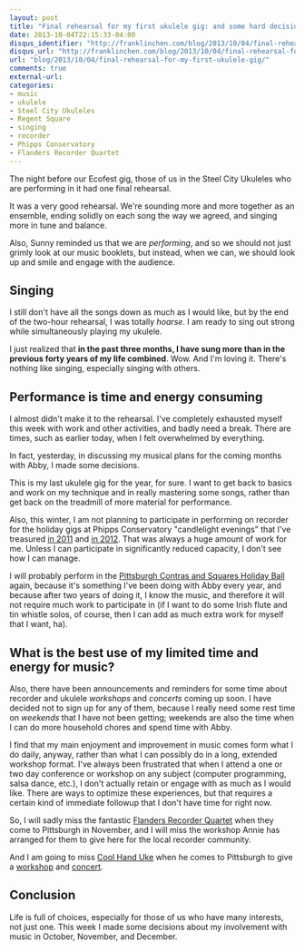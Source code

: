 ```yaml
---
layout: post
title: "Final rehearsal for my first ukulele gig: and some hard decisions about music in my life"
date: 2013-10-04T22:15:33-04:00
disqus_identifier: "http://franklinchen.com/blog/2013/10/04/final-rehearsal-for-my-first-ukulele-gig/"
disqus_url: "http://franklinchen.com/blog/2013/10/04/final-rehearsal-for-my-first-ukulele-gig/"
url: "blog/2013/10/04/final-rehearsal-for-my-first-ukulele-gig/"
comments: true
external-url: 
categories: 
- music
- ukulele
- Steel City Ukuleles
- Regent Square
- singing
- recorder
- Phipps Conservatory
- Flanders Recorder Quartet
---
```

The night before our Ecofest gig, those of us in the Steel City Ukuleles who are performing in it had one final rehearsal.

It was a very good rehearsal. We're sounding more and more together as an ensemble, ending solidly on each song the way we agreed, and singing more in tune and balance.

Also, Sunny reminded us that we are *performing*, and so we should not just grimly look at our music booklets, but instead, when we can, we should look up and smile and engage with the audience.

## Singing

I still don't have all the songs down as much as I would like, but by the end of the two-hour rehearsal, I was totally *hoarse*. I am ready to sing out strong while simultaneously playing my ukulele.

I just realized that **in the past three months, I have sung more than in the previous forty years of my life combined**. Wow. And I'm loving it. There's nothing like singing, especially singing with others.

## Performance is time and energy consuming

I almost didn't make it to the rehearsal. I've completely exhausted myself this week with work and other activities, and badly need a break. There are times, such as earlier today, when I felt overwhelmed by everything.

In fact, yesterday, in discussing my musical plans for the coming months with Abby, I made some decisions.

This is my last ukulele gig for the year, for sure. I want to get back to basics and work on my technique and in really mastering some songs, rather than get back on the treadmill of more material for performance.

Also, this winter, I am not planning to participate in performing on recorder for the holiday gigs at Phipps Conservatory "candlelight evenings" that I've treasured [in 2011](/blog/2011/12/05/busy-evening-performing-at-phipps-followed-by-rehearsal-for-another-gig/) and [in 2012](/blog/2012/12/09/playing-music-on-recorders-at-a-phipps-conservatory-candlelight-evening/). That was always a huge amount of work for me. Unless I can participate in significantly reduced capacity, I don't see how I can manage.

I will probably perform in the [Pittsburgh Contras and Squares Holiday Ball](/blog/2012/12/14/pittsburgh-contras-and-squares-holiday-ball-2012/) again, because it's something I've been doing with Abby every year, and because after two years of doing it, I know the music, and therefore it will not require much work to participate in (if I want to do some Irish flute and tin whistle solos, of course, then I can add as much extra work for myself that I want, ha).

## What is the best use of my limited time and energy for music?

Also, there have been announcements and reminders for some time about recorder and ukulele *workshops* and *concerts* coming up soon. I have decided not to sign up for any of them, because I really need some rest time on *weekends* that I have not been getting; weekends are also the time when I can do more household chores and spend time with Abby.

I find that my main enjoyment and improvement in music comes form what I do daily, anyway, rather than what I can possibly do in a long, extended workshop format. I've always been frustrated that when I attend a one or two day conference or workshop on any subject (computer programming, salsa dance, etc.), I don't actually retain or engage with as much as I would like. There are ways to optimize these experiences, but that requires a certain kind of immediate followup that I don't have time for right now.

So, I will sadly miss the fantastic [Flanders Recorder Quartet](http://www.flanders-recorder-quartet.be/en/home/) when they come to Pittsburgh in November, and I will miss the workshop Annie has arranged for them to give here for the local recorder community.

And I am going to miss [Cool Hand Uke](http://www.coolhanduke.com/) when he comes to Pittsburgh to give a [workshop](http://www.meetup.com/Steel-City-Ukuleles/events/135233932/) and [concert](http://www.meetup.com/Steel-City-Ukuleles/events/138577782/).

## Conclusion

Life is full of choices, especially for those of us who have many interests, not just one. This week I made some decisions about my involvement with music in October, November, and December.
